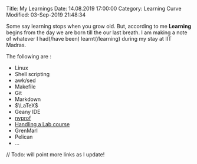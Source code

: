 Title: My Learnings
Date: 14.08.2019 17:00:00
Category: Learning Curve
Modified: 03-Sep-2019 21:48:34

Some say learning stops when you grow old. But, according to me 
**Learning**  begins from the day we are born till the our last breath. 
I am making a note of whatever I had(/have been) learnt(/learning) 
during my stay at IIT Madras.  

The following are :

- Linux
- Shell scripting
- awk/sed
- Makefile
- Git 
- Markdown
- $\LaTeX$
- Geany IDE
- [nvprof](https://gist.github.com/mrprajesh/352cbe661ee27a6b4627ae72d89479e6)
- [Handling a Lab course]({filename}/learn/labHacker.md)
- GrenMarl
- Pelican
- ...

 // Todo: will point more links as I update!

